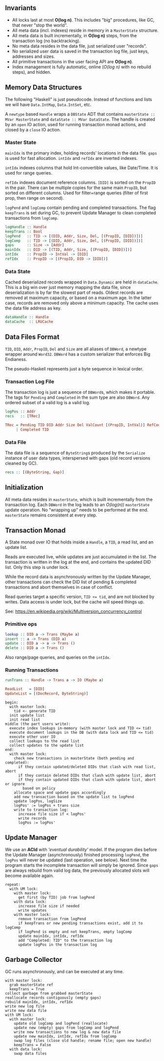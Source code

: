 Invariants
----------

- All locks last at most **O(log n)**.
This includes "big" procedures, like GC, that never "stop the world".
- All meta data (incl. indexes) reside in memory in a `MasterState` structure.
- All meta data is built incrementally, in **O(log n)** steps,
from the transaction log (no backtracking).
- No meta data resides in the data file, just serialized user "records".
- No serialized user data is saved in the transaction log file, just keys, addresses and sizes.
- All primitive transactions in the user facing API are **O(log n)**.
- Index management is fully automatic, online (*O(log n)* with no rebuild steps), and hidden.

Memory Data Structures
----------------------

The following "Haskell" is just pseudocode.
Instead of functions and lists we will have `Data.IntMap`, `Data.IntSet`, etc.

A `newtype` based `Handle` wraps a `DBState` ADT that contains
`masterState :: MVar MasterState` and `dataState :: MVar DataState`.
The handle is created by an `open` IO action, used for running transaction monad actions, and closed by a `close` IO action.

### Master State

`mainIdx` is the primary index, holding records' locations in the data file.
`gaps` is used for fast allocation.
`intIdx` and `refIdx` are inverted indexes.

`intIdx` indexes columns that hold Int-convertible values, like Date/Time.
It is used for range queries.

`refIdx` indexes document reference columns.
`[DID]` is sorted on the `PropID` in the pair.
There can be multiple copies for the same main `PropID`, but sorted on different columns.
Used for filter+range queries (filter of first prop, then range on second).

`logPend` and `logComp` contain pending and completed transactions.
The flag `keepTrans` is set during GC, to prevent Update Manager
to clean completed transactions from `logComp`.

```haskell
logHandle :: Handle
keepTrans :: Bool
logPend   :: TID -> [(DID, Addr, Size, Del, [(PropID, [DID])])]
logComp   :: TID -> [(DID, Addr, Size, Del, [(PropID, [DID])])]
gaps      :: Size -> [Addr]
mainIdx   :: DID -> [(TID, Addr, Size, [(PropID, [DID])])]
intIdx    :: PropID -> IntVal -> [DID]
refIdx    :: PropID -> [(PropID, DID -> [DID])]
```

### Data State

Cached deserialized records wrapped in `Data.Dynamic` are held in `dataCache`.
This is a big win over just memory mapping the data file,
since deserialization is by far the slowest part of reads.
Oldest records are removed at maximum capacity, or based on a maximum age.
In the latter case, records are removed only above a minimum capacity.
The cache uses the data file address as key.

```haskell
dataHandle :: Handle
dataCache  :: LRUCache
```

Data Files Format
-----------------

`TID`, `DID`, `Addr`, `PropID`, `Del` and `Size` are all aliases of `DBWord`,
a newtype wrapper around `Word32`.
`DBWord` has a custom serializer that enforces Big Endianess.

The pseudo-Haskell represents just a byte sequence in lexical order.

### Transaction Log File

The transaction log is just a sequence of `DBWord`s, which makes it portable.
The tags for `Pending` and `Completed` in the sum type are also `DBWord`.
Any ordered subset of a valid log is a valid log.

```haskell
logPos :: Addr
recs   :: [TRec]

TRec = Pending TID DID Addr Size Del ValCount [(PropID, IntVal)] RefCount [(PropID, DID)]
     | Completed TID
```

### Data File

The data file is a sequence of `ByteString`s produced by the `Serialize` instance
of user data types, interspersed with gaps (old record versions cleaned by GC).

```haskell
recs :: [(ByteString, Gap)]
```

Initialization
--------------

All meta data resides in `masterState`, which is built incrementally from the transaction log.
Each `DBWord` in the log leads to an *O(log(n))* `masterState` update operation.
No "wrapping up" needs to be performed at the end.
`masterState` remains consistent at every step.

Transaction Monad
-----------------

A State monad over IO that holds inside a `Handle`, a `TID`, a read list, and an update list.

Reads are executed live, while updates are just accumulated in the list.
The transaction is written in the log at the end, and contains the updated DID list.
Only this step is under lock.

While the record data is asynchronously written by the Update Manager,
other transactions can check the DID list of pending & completed transactions
and abort themselves in case of conflict.

Read queries target a specific version, `TID <= tid`, and are not blocked by writes.
Data access is under lock, but the cache will speed things up.

See: https://en.wikipedia.org/wiki/Multiversion_concurrency_control

### Primitive ops

```haskell
lookup :: DID a -> Trans (Maybe a)
insert :: a -> Trans (DID a)
update :: DID a -> a -> Trans ()
delete :: DID a -> Trans ()
```

Also range/page queries, and queries on the `intIdx`.

### Running Transactions

```haskell
runTrans :: Handle -> Trans a -> IO (Maybe a)

ReadList   = [DID]
UpdateList = [(DocRecord, ByteString)]

```
```
begin:
  with master lock:
    tid <- generate TID
  init update list
  init read list
middle (the part users write):
  execute index lookups in-memory (with master lock and TID <= tid)
  execute document lookups in the DB (with data lock and TID <= tid)
  execute other user IO
  collect lookups to the read list
  collect updates to the update list
end:
  with master lock:
    check new transactions in masterState (both pending and completed):
      if they contain updated/deleted DIDs that clash with read list, abort
      if they contain deleted DIDs that clash with update list, abort
      if they contain updated DIDs that clash with update list, abort or ignore
        based on policy
    allocate space and update gaps accordingly
    add new transaction based on the update list to logPend
    update logPos, logSize
    logPos' := logPos + trans size
    write to transaction log:
      increase file size if < logPos'
      write records
      logPos := logPos'
```

Update Manager
--------------

We use an **ACId** with *'eventual durability'* model.
If the program dies before the Update Manager (asynchronously) finished
processing `logPend`, the `logPos` will never be updated (last operation, see below).
Next time the program starts the incomplete transaction will simply be ignored.
Since `gaps` are always rebuild from valid log data,
the previously allocated slots will become available again.

```
repeat:
  with UM lock:
    with master lock:
      get first (by TID) job from logPend
    with data lock:
      increase file size if needed
      write updates
    with master lock:
      remove transaction from logPend
      if keepTrans or new pending transactions exist, add it to logComp
      if logPend is empty and not keepTrans, empty logComp
      update mainIdx, intIdx, refIdx
      add "Completed: TID" to the transaction log
      update logPos in the transaction log
```

Garbage Collector
-----------------

GC runs asynchronously, and can be executed at any time.

```
with master lock:
  grab masterState ref
  keepTrans = True
collect garbage from grabbed masterState
reallocate records contiguously (empty gaps)
rebuild mainIdx, intIdx, refIdx
write new log file
write new data file
with UM lock:
  with master lock:
    update old logComp and logPend (reallocate)
    update new (empty) gaps from logComp and logPend
    write new transactions to new log & new data file
    update new mainIdx, intIdx, refIdx from logComp
    swap log files (close old handle; rename file; open new handle)
    keepTrans = False
  with data lock:
    swap data files
```
